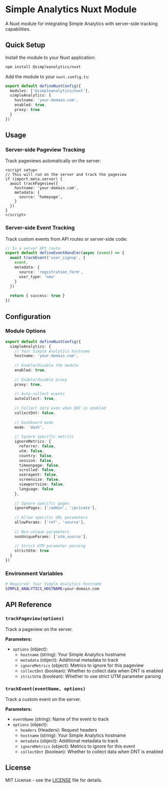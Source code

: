 # Simple Analytics Nuxt Module

A Nuxt module for integrating Simple Analytics with server-side tracking capabilities.

## Quick Setup

Install the module to your Nuxt application:

```bash
npm install @simpleanalytics/nuxt
```

Add the module to your `nuxt.config.ts`:

```ts
export default defineNuxtConfig({
  modules: ['@simpleanalytics/nuxt'],
  simpleAnalytics: {
    hostname: 'your-domain.com',
    enabled: true,
    proxy: true
  }
})
```

## Usage

### Server-side Pageview Tracking

Track pageviews automatically on the server:

```vue
<script setup>
// This will run on the server and track the pageview
if (import.meta.server) {
  await trackPageview({
    hostname: 'your-domain.com',
    metadata: {
      source: 'homepage',
    }
  })
}
</script>
```

### Server-side Event Tracking

Track custom events from API routes or server-side code:

```ts
// In a server API route
export default defineEventHandler(async (event) => {
  await trackEvent('user_signup', {
    event,
    metadata: {
      source: 'registration_form',
      user_type: 'new'
    }
  })
  
  return { success: true }
})
```
## Configuration

### Module Options

```ts
export default defineNuxtConfig({
  simpleAnalytics: {
    // Your Simple Analytics hostname
    hostname: 'your-domain.com',
    
    // Enable/disable the module
    enabled: true,
    
    // Enable/disable proxy
    proxy: true,
    
    // Auto-collect events
    autoCollect: true,
    
    // Collect data even when DNT is enabled
    collectDnt: false,
    
    // Dashboard mode
    mode: 'dash',
    
    // Ignore specific metrics
    ignoreMetrics: {
      referrer: false,
      utm: false,
      country: false,
      session: false,
      timeonpage: false,
      scrolled: false,
      useragent: false,
      screensize: false,
      viewportsize: false,
      language: false
    },
    
    // Ignore specific pages
    ignorePages: ['/admin', '/private'],
    
    // Allow specific URL parameters
    allowParams: ['ref', 'source'],
    
    // Non-unique parameters
    nonUniqueParams: ['utm_source'],
    
    // Strict UTM parameter parsing
    strictUtm: true
  }
})
```

### Environment Variables

```bash
# Required: Your Simple Analytics hostname
SIMPLE_ANALYTICS_HOSTNAME=your-domain.com
```

## API Reference

### `trackPageview(options)`

Track a pageview on the server.

**Parameters:**
- `options` (object):
  - `hostname` (string): Your Simple Analytics hostname
  - `metadata` (object): Additional metadata to track
  - `ignoreMetrics` (object): Metrics to ignore for this pageview
  - `collectDnt` (boolean): Whether to collect data when DNT is enabled
  - `strictUtm` (boolean): Whether to use strict UTM parameter parsing

### `trackEvent(eventName, options)`

Track a custom event on the server.

**Parameters:**
- `eventName` (string): Name of the event to track
- `options` (object):
  - `headers` (Headers): Request headers
  - `hostname` (string): Your Simple Analytics hostname
  - `metadata` (object): Additional metadata to track
  - `ignoreMetrics` (object): Metrics to ignore for this event
  - `collectDnt` (boolean): Whether to collect data when DNT is enabled

## License

MIT License - see the [LICENSE](LICENSE) file for details.

<!-- Badges -->
[npm-version-src]: https://img.shields.io/npm/v/@simpleanalytics/nuxt/latest.svg?style=flat&colorA=020420&colorB=00DC82
[npm-version-href]: https://npmjs.com/package/@simpleanalytics/nuxt

[npm-downloads-src]: https://img.shields.io/npm/dm/@simpleanalytics/nuxt.svg?style=flat&colorA=020420&colorB=00DC82
[npm-downloads-href]: https://npm.chart.dev/@simpleanalytics/nuxt

[license-src]: https://img.shields.io/npm/l/@simpleanalytics/nuxt.svg?style=flat&colorA=020420&colorB=00DC82
[license-href]: https://npmjs.com/package/@simpleanalytics/nuxt

[nuxt-src]: https://img.shields.io/badge/Nuxt-020420?logo=nuxt.js
[nuxt-href]: https://nuxt.com
